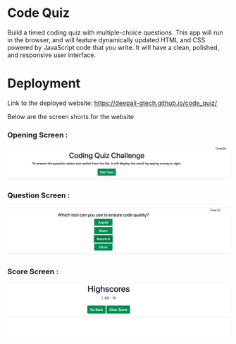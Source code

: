 # Code Quiz
Build a timed coding quiz with multiple-choice questions. This app will run in the browser, and will feature dynamically updated HTML and CSS powered by JavaScript code that you write. It will have a clean, polished, and responsive user interface.

# Deployment
Link to the deployed website: https://deepali-gtech.github.io/code_quiz/


Below are the screen shorts for the website

### Opening Screen :
![Website](./asset/opening_screen.png)

### Question Screen :
![Website](./asset/question_screen.png)
### Score Screen :
![Website](./asset/score_screen.png)